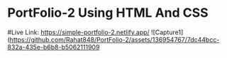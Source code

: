 # PortFolio-2 Using HTML And CSS
#Live Link:
https://simple-portfolio-2.netlify.app/
![Capture1](https://github.com/Rahat848/PortFolio-2/assets/136954767/7dc44bcc-832a-435e-b6b8-b5062111909
